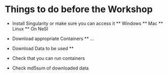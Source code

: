 # Things to do before the Workshop

* Install Singularity or make sure you can access it
** Windows
** Mac
** Linux
** On NeSI
* Download appropriate Containers
** ...
* Download Data to be used
** 
* Check that you can run containers

* Check md5sum of downloaded data